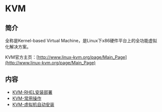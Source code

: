 # KVM
## 简介

全称是Kernel-based Virtual Machine，是Linux下x86硬件平台上的全功能虚拟化解决方案。

KVM官方主页：[http://www.linux-kvm.org/page/Main_Page](http://www.linux-kvm.org/page/Main_Page)

## 内容

- [KVM-RHEL安装部署](https://gitbook.big1000.com/12-%E8%99%9A%E6%8B%9F%E5%8C%96%E5%B9%B3%E5%8F%B0/04-KVM/01-KVM-RHEL%E5%AE%89%E8%A3%85%E9%83%A8%E7%BD%B2.html)
- [KVM-常用操作](https://gitbook.big1000.com/12-%E8%99%9A%E6%8B%9F%E5%8C%96%E5%B9%B3%E5%8F%B0/04-KVM/02-KVM-%E5%B8%B8%E7%94%A8%E6%93%8D%E4%BD%9C.html)
- [KVM-虚拟机自动安装](https://gitbook.big1000.com/12-%E8%99%9A%E6%8B%9F%E5%8C%96%E5%B9%B3%E5%8F%B0/04-KVM/03-KVM-%E8%99%9A%E6%8B%9F%E6%9C%BA%E8%87%AA%E5%8A%A8%E5%AE%89%E8%A3%85.html)

